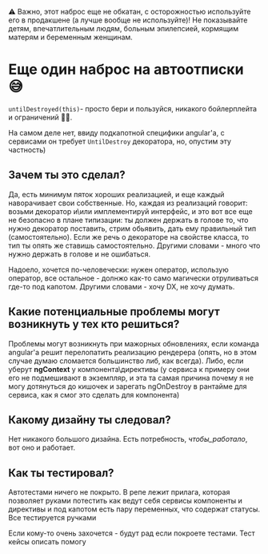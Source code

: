 ⚠ Важно, этот наброс еще не обкатан, с осторожностью используйте его в продакшене (а лучше вообще не используйте)!
Не показывайте детям, впечатлительным людям, больным эпилепсией, кормящим матерям и беременным женщинам.

# Еще один наброс на автоотписки 😅
`untilDestroyed(this)`- просто бери и пользуйся, никакого бойлерплейта и ограничений 🐱‍🏍.

На самом деле нет, ввиду подкапотной специфики angular'a, с сервисами он требует `UntilDestroy` декоратора, но, опустим эту частность)

## Зачем ты это сделал?
Да, есть минимум пяток хороших реализацией, и еще каждый наворачивает свои собственные. Но, каждая из реализаций говорит: возьми декоратор и\или имплементируй интерфейс, и это вот все еще не безопасно в плане типизации: ты должен держать в голове то, что нужно декоратор поставить, стрим обьявить, дать ему правильный тип (самостоятельно). Если же речь о декораторе на свойстве класса, то тип ты опять же ставишь самостоятельно. Другими словами - много что нужно держать в голове и не ошибаться.

Надоело, хочется по-человечески: нужен оператор, использую оператор, все остальное - долнжо как-то само магически отруливаться где-то под капотом. Другими словами - хочу DX, не хочу думать. 

## Какие потенциальные проблемы могут возникнуть у тех кто решиться?
Проблемы могут возникнуть при мажорных обновлениях, если команда angular'а решит перелопатить реализацию рендерера (опять, но в этом случае думаю сломается большинство либ, как всегда). Либо, если уберут __ngContext__ у компонента\директивы (у сервиса к примеру они его не подмешивают в экземпляр, и эта та самая причина почему я не могу дотянуться до кишочек и зарегать ngOnDestroy в рантайме для сервиса, как я смог это сделать для компонента)

## Какому дизайну ты следовал?
Нет никакого большого дизайна. Есть потребность, _чтобы_работало_, вот оно и работает. 

## Как ты тестировал?
Автотестами ничего не покрыто. В репе лежит прилага, которая позволяет руками потестить как ведут себя сервисы компоненты и директивы и под капотом есть пару переменных, что содержат статусы. Все тестируется ручками

Если кому-то очень захочется - будут рад если покроете тестами. Тест кейсы описать помогу
